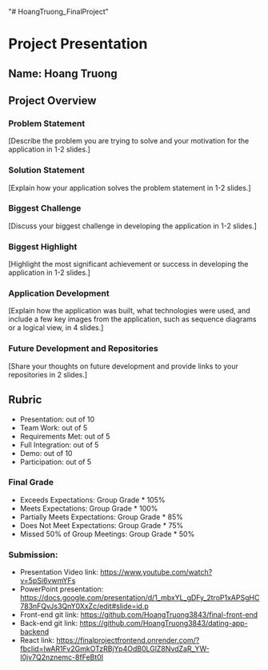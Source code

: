 "# HoangTruong_FinalProject" 
#  Project Presentation

## Name: Hoang Truong

## Project Overview

### Problem Statement

[Describe the problem you are trying to solve and your motivation for the application in 1-2 slides.]

### Solution Statement

[Explain how your application solves the problem statement in 1-2 slides.]

### Biggest Challenge

[Discuss your biggest challenge in developing the application in 1-2 slides.]

### Biggest Highlight

[Highlight the most significant achievement or success in developing the application in 1-2 slides.]

### Application Development

[Explain how the application was built, what technologies were used, and include a few key images from the application, such as sequence diagrams or a logical view, in 4 slides.]

### Future Development and Repositories

[Share your thoughts on future development and provide links to your repositories in 2 slides.]

## Rubric

- Presentation: out of 10
- Team Work: out of 5
- Requirements Met: out of 5
- Full Integration: out of 5
- Demo: out of 10
- Participation: out of 5

### Final Grade

- Exceeds Expectations: Group Grade * 105%
- Meets Expectations: Group Grade * 100%
- Partially Meets Expectations: Group Grade * 85%
- Does Not Meet Expectations: Group Grade * 75%
- Missed 50% of Group Meetings: Group Grade * 50%


### Submission:
- Presentation Video link: https://www.youtube.com/watch?v=5pSi6vwmYFs
- PowerPoint presentation: https://docs.google.com/presentation/d/1_mbxYL_gDFy_2troP1xAPSgHC783nFQvJs3QnY0XxZc/edit#slide=id.p
- Front-end git link: https://github.com/HoangTruong3843/final-front-end
- Back-end git link: https://github.com/HoangTruong3843/dating-app-backend
- React link: https://finalprojectfrontend.onrender.com/?fbclid=IwAR1Fv2GmkOTzRBjYp4OdB0LGlZ8NvdZaR_YW-l0jv7Q2nznemc-8fFeBt0I
